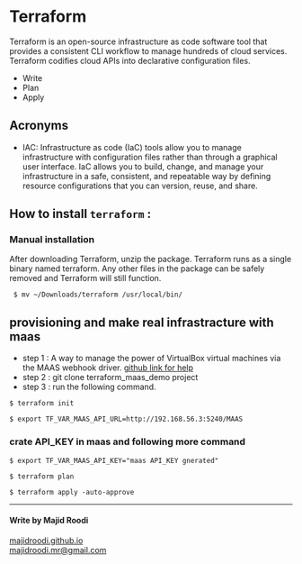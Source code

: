 # Terraform
Terraform is an open-source infrastructure as code software tool that provides a consistent CLI workflow to manage hundreds of cloud services. Terraform codifies cloud APIs into declarative configuration files.
- Write
- Plan
- Apply

## Acronyms
- IAC: Infrastructure as code (IaC) tools allow you to manage infrastructure with configuration files rather than through a graphical user interface. IaC allows you to build, change, and manage your infrastructure in a safe, consistent, and repeatable way by defining resource configurations that you can version, reuse, and share.


## How to install `terraform` :

### Manual installation

After downloading Terraform, unzip the package. Terraform runs as a single binary named terraform. Any other files in the package can be safely removed and Terraform will still function.

```
 $ mv ~/Downloads/terraform /usr/local/bin/
```

## provisioning and make real infrastracture with maas

- step 1 : A way to manage the power of VirtualBox virtual machines via the MAAS webhook driver.
[github link for help](https://github.com/ssbostan/vboxpower)
- step 2 : git clone terraform_maas_demo project
- step 3 : run the following command.

```
$ terraform init

$ export TF_VAR_MAAS_API_URL=http://192.168.56.3:5240/MAAS

```
### crate API_KEY in maas and following more command
```
$ export TF_VAR_MAAS_API_KEY="maas API_KEY gnerated"

$ terraform plan

$ terraform apply -auto-approve
```

--------------------------------------------------
#### Write by Majid Roodi     
[majidroodi.github.io](majidroodi.github.io)  
[majidroodi.mr@gmail.com](majidroodi.mr@gmail.com) 

